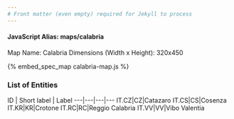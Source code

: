 ```yaml
---
# Front matter (even empty) required for Jekyll to process
---
```


#### JavaScript Alias: maps/calabria

Map Name: Calabria
Dimensions (Width x Height): 320x450



{% embed_spec_map calabria-map.js %}

### List of Entities

ID | Short label | Label
---|---|---|---
IT.CZ|CZ|Catazaro
IT.CS|CS|Cosenza
IT.KR|KR|Crotone
IT.RC|RC|Reggio Calabria
IT.VV|VV|Vibo Valentia

